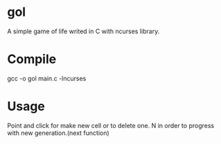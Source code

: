 gol
===

A simple game of life writed in C with ncurses library.



Compile
=======

gcc -o gol main.c -lncurses


Usage
=====

Point and click for make new cell or to delete one.
N in order to progress with new generation.(next function)
